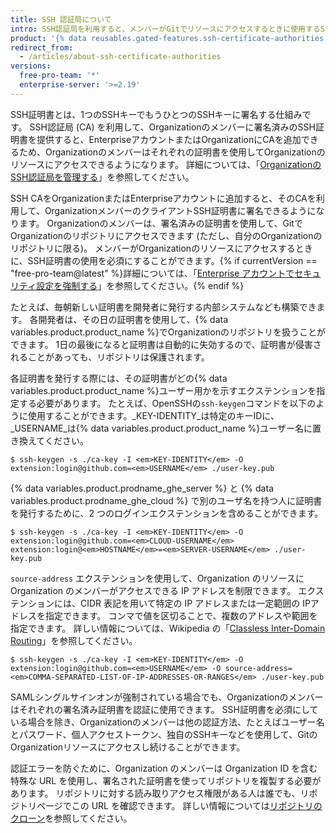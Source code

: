 ```yaml
---
title: SSH 認証局について
intro: SSH認証局を利用すると、メンバーがGitでリソースにアクセスするときに使用するSSH証明書を、OrganizationまたはEnterpriseアカウントが発行できます。
product: '{% data reusables.gated-features.ssh-certificate-authorities %}'
redirect_from:
  - /articles/about-ssh-certificate-authorities
versions:
  free-pro-team: '*'
  enterprise-server: '>=2.19'
---
```


SSH証明書とは、1つのSSHキーでもうひとつのSSHキーに署名する仕組みです。 SSH認証局 (CA) を利用して、Organizationのメンバーに署名済みのSSH証明書を提供すると、EnterpriseアカウントまたはOrganizationにCAを追加できるため、Organizationのメンバーはそれぞれの証明書を使用してOrganizationのリソースにアクセスできるようになります。 詳細については、「[OrganizationのSSH認証局を管理する](/articles/managing-your-organizations-ssh-certificate-authorities)」を参照してください。

SSH CAをOrganizationまたはEnterpriseアカウントに追加すると、そのCAを利用して、OrganizationメンバーのクライアントSSH証明書に署名できるようになります。 Organizationのメンバーは、署名済みの証明書を使用して、GitでOrganizationのリポジトリにアクセスできます (ただし、自分のOrganizationのリポジトリに限る)。 メンバーがOrganizationのリソースにアクセスするときに、SSH証明書の使用を必須にすることができます。{% if currentVersion == "free-pro-team@latest" %}詳細については、「[Enterprise アカウントでセキュリティ設定を強制する](/articles/enforcing-security-settings-in-your-enterprise-account#managing-your-enterprise-accounts-ssh-certificate-authorities)」を参照してください。{% endif %}

たとえば、毎朝新しい証明書を開発者に発行する内部システムなども構築できます。 各開発者は、その日の証明書を使用して、{% data variables.product.product_name %}でOrganizationのリポジトリを扱うことができます。 1日の最後になると証明書は自動的に失効するので、証明書が侵害されることがあっても、リポジトリは保護されます。

各証明書を発行する際には、その証明書がどの{% data variables.product.product_name %}ユーザー用かを示すエクステンションを指定する必要があります。 たとえば、OpenSSHの`ssh-keygen`コマンドを以下のように使用することができます。_KEY-IDENTITY_は特定のキーIDに、_USERNAME_は{% data variables.product.product_name %}ユーザー名に置き換えてください。

```shell
$ ssh-keygen -s ./ca-key -I <em>KEY-IDENTITY</em> -O extension:login@github.com=<em>USERNAME</em> ./user-key.pub
```

{% data variables.product.prodname_ghe_server %} と {% data variables.product.prodname_ghe_cloud %} で別のユーザ名を持つ人に証明書を発行するために、2 つのログインエクステンションを含めることができます。

```shell
$ ssh-keygen -s ./ca-key -I <em>KEY-IDENTITY</em> -O extension:login@github.com=<em>CLOUD-USERNAME</em> extension:login@<em>HOSTNAME</em>=<em>SERVER-USERNAME</em> ./user-key.pub
```

`source-address` エクステンションを使用して、Organization のリソースに Organization のメンバーがアクセスできる IP アドレスを制限できます。 エクステンションには、CIDR 表記を用いて特定の IP アドレスまたは一定範囲の IPアドレスを指定できます。 コンマで値を区切ることで、複数のアドレスや範囲を指定できます。 詳しい情報については、Wikipedia の「[Classless Inter-Domain Routing](https://en.wikipedia.org/wiki/Classless_Inter-Domain_Routing#CIDR_notation)」を参照してください。

```shell
$ ssh-keygen -s ./ca-key -I <em>KEY-IDENTITY</em> -O extension:login@github.com=<em>USERNAME</em> -O source-address=<em>COMMA-SEPARATED-LIST-OF-IP-ADDRESSES-OR-RANGES</em> ./user-key.pub
```

SAMLシングルサインオンが強制されている場合でも、Organizationのメンバーはそれぞれの署名済み証明書を認証に使用できます。 SSH証明書を必須にしている場合を除き、Organizationのメンバーは他の認証方法、たとえばユーザー名とパスワード、個人アクセストークン、独自のSSHキーなどを使用して、GitのOrganizationリソースにアクセスし続けることができます。

認証エラーを防ぐために、Organization のメンバーは Organization ID を含む特殊な URL を使用し、署名された証明書を使ってリポジトリを複製する必要があります。 リポジトリに対する読み取りアクセス権限がある人は誰でも、リポジトリページでこの URL を確認できます。 詳しい情報については[リポジトリのクローン](/articles/cloning-a-repository)を参照してください。

